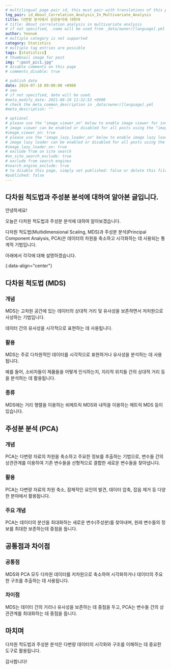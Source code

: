 ```yaml
---
# multilingual page pair id, this must pair with translations of this page. (This name must be unique)
lng_pair: id_About_Correlation_Analysis_In_Multivariate_Analysis
title: 다변량 분석에서 상관분석에 대하여
# title: About correlation analysis in multivariate analysis
# if not specified, .name will be used from _data/owner/[language].yml
author: Yeonuk
# multiple category is not supported
category: Statistics
# multiple tag entries are possible
tags: [statistics]
# thumbnail image for post
img: ":post_pic1.jpg"
# disable comments on this page
# comments_disable: true

# publish date
date: 2024-07-18 09:00:00 +0900
# seo
# if not specified, date will be used.
#meta_modify_date: 2021-08-10 11:32:53 +0900
# check the meta_common_description in _data/owner/[language].yml
#meta_description: ""

# optional
# please use the "image_viewer_on" below to enable image viewer for individual pages or posts (_posts/ or [language]/_posts folders).
# image viewer can be enabled or disabled for all posts using the "image_viewer_posts: true" setting in _data/conf/main.yml.
#image_viewer_on: true
# please use the "image_lazy_loader_on" below to enable image lazy loader for individual pages or posts (_posts/ or [language]/_posts folders).
# image lazy loader can be enabled or disabled for all posts using the "image_lazy_loader_posts: true" setting in _data/conf/main.yml.
#image_lazy_loader_on: true
# exclude from on site search
#on_site_search_exclude: true
# exclude from search engines
#search_engine_exclude: true
# to disable this page, simply set published: false or delete this file
#published: false
---
```


<!-- outline-start -->

## 다차원 척도법과 주성분 분석에 대하여 알아본 글입니다.

안녕하세요!

오늘은 다차원 척도법과 주성분 분석에 대하여 알아보겠습니다.

다차원 척도법(Multidimensional Scaling, MDS)과 주성분 분석(Principal Component Analysis, PCA)은 데이터의 차원을 축소하고 시각화하는 데 사용되는 통계적 기법입니다.

아래에서 각각에 대해 설명하겠습니다.

{:data-align="center"}

<!-- outline-end -->

## 다차원 척도법 (MDS)

### 개념

MDS는 고차원 공간에 있는 데이터의 상대적 거리 및 유사성을 보존하면서 저차원으로 사상하는 기법입니다.

데이터 간의 유사성을 시각적으로 표현하는 데 사용됩니다.

### 활용

MDS는 주로 다차원적인 데이터를 시각적으로 표현하거나 유사성을 분석하는 데 사용됩니다.

예를 들어, 소비자들이 제품들을 어떻게 인식하는지, 지리적 위치들 간의 상대적 거리 등을 분석하는 데 활용됩니다.

### 종류

MDS에는 거리 행렬을 이용하는 비메트릭 MDS와 내적을 이용하는 메트릭 MDS 등이 있습니다.

## 주성분 분석 (PCA)

### 개념

PCA는 다변량 자료의 차원을 축소하고 주요한 정보를 추출하는 기법으로, 변수들 간의 상관관계를 이용하여 기존 변수들을 선형적으로 결합한 새로운 변수들을 찾아냅니다.

### 활용

PCA는 다변량 자료의 차원 축소, 잠재적인 요인의 발견, 데이터 압축, 잡음 제거 등 다양한 분야에서 활용됩니다.

### 주요 개념

PCA는 데이터의 분산을 최대화하는 새로운 변수(주성분)를 찾아내며, 원래 변수들의 정보를 최대한 보존하는데 중점을 둡니다.

## 공통점과 차이점

### 공통점

MDS와 PCA 모두 다차원 데이터를 저차원으로 축소하여 시각화하거나 데이터의 주요한 구조를 추출하는 데 사용됩니다.

### 차이점

MDS는 데이터 간의 거리나 유사성을 보존하는 데 중점을 두고, PCA는 변수들 간의 상관관계를 최대화하는 데 중점을 둡니다.

## 마치며

다차원 척도법과 주성분 분석은 다변량 데이터의 시각화와 구조를 이해하는 데 중요한 도구로 활용됩니다.

감사합니다!
